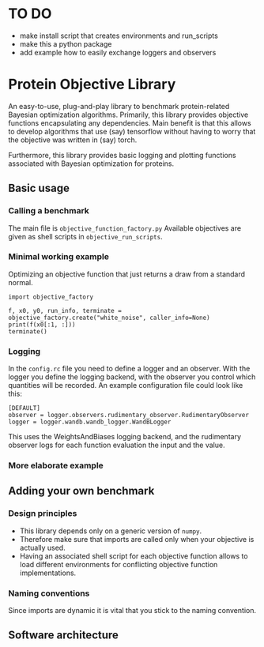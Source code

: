 # TO DO
 * make install script that creates environments and run_scripts 
 * make this a python package
 * add example how to easily exchange loggers and observers
# Protein Objective Library
An easy-to-use, plug-and-play library to benchmark protein-related Bayesian optimization algorithms.
Primarily, this library provides objective functions encapsulating any dependencies.
Main benefit is that this allows to develop algorithms that use (say) tensorflow without having to worry that the objective was written in (say) torch.

Furthermore, this library provides basic logging and plotting functions associated with Bayesian optimization for proteins.
## Basic usage
### Calling a benchmark
The main file is `objective_function_factory.py`
Available objectives are given as shell scripts in `objective_run_scripts`.
### Minimal working example
Optimizing an objective function that just returns a draw from a standard normal.
```
import objective_factory

f, x0, y0, run_info, terminate = objective_factory.create("white_noise", caller_info=None)
print(f(x0[:1, :]))
terminate()
```
### Logging
In the `config.rc` file you need to define a logger and an observer.
With the logger you define the logging backend, with the observer you control which quantities will be recorded.
An example configuration file could look like this:
```
[DEFAULT]
observer = logger.observers.rudimentary_observer.RudimentaryObserver
logger = logger.wandb.wandb_logger.WandBLogger
```
This uses the WeightsAndBiases logging backend, and the rudimentary observer logs for each function evaluation the input  and the value.
### More elaborate example
## Adding your own benchmark
### Design principles
 * This library depends only on a generic version of `numpy`.
 * Therefore make sure that imports are called only when your objective is actually used.
 * Having an associated shell script for each objective function allows to load different environments for conflicting objective function implementations.
### Naming conventions
Since imports are dynamic it is vital that you stick to the naming convention.
## Software architecture
